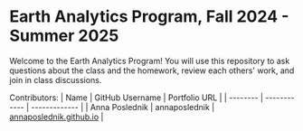 # Earth Analytics Program, Fall 2024 - Summer 2025

Welcome to the Earth Analytics Program! You will use this repository to ask questions about the class and the homework, review each others' work, and join in class discussions.

Contributors:
| Name | GitHub Username | Portfolio URL |
| -------- | ------------ | ------------- |
| Anna Poslednik | annaposlednik | [annaposlednik.github.io](https://annaposlednik.github.io) |


